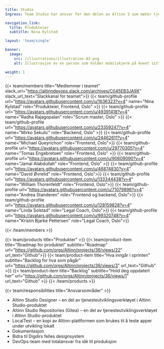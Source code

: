 ```yaml
---
title: Studio
Ingress: Team Studio har ansvar for den delen av Altinn 3 som møter tjenesteutviklerne og tjenesteeierne når de utvikler en tjeneste – fra de oppretter tjenesten til de skal konfigurere, utvikle skjemaet, teste og produksjonssette.

navigation_link:
  title: Produkteier
  subtitle: Nina Kylstad

layout: 'team/single'

banner:
  image:
    src: /illustrations/illustration-03.png
    alt: Illustrasjon av en person som holder mobilskjerm på kneet sitt

weight: 1
---
```


{{< team/members title="Medlemmer i teamet" slack_url="https://altinndevops.slack.com/archives/C045EB3JA9X" slack_url_text="Slackkanal for teamet">}}
{{< team/github-profile url="https://avatars.githubusercontent.com/u/1636323?v=4" name="Nina Kylstad" role="Produkteier, Frontend, Oslo" >}}
{{< team/github-profile url="https://avatars.githubusercontent.com/u/49391418?v=4" name="Radha Rajagopalan" role="Scrum master, Oslo" >}}
{{< team/github-profile url="https://avatars.githubusercontent.com/u/23359247?v=4" name="Mirko Sekulic" role="Backend, Oslo" >}}
{{< team/github-profile url="https://avatars.githubusercontent.com/u/24462611?v=4" name="Michael Queyrichon" role="Frontend, Oslo">}}
{{< team/github-profile url="https://avatars.githubusercontent.com/u/29770305?v=4" name="Tomas Engebretsen" role="Frontend, Oslo" >}}
{{< team/github-profile url="https://avatars.githubusercontent.com/u/90609090?v=4" name="Jamal Alabdullah" role="Frontend, Oslo" >}}
{{< team/github-profile url="https://avatars.githubusercontent.com/u/46874830?v=4" name="David Øvrelid" role="Frontend, Oslo">}}
{{< team/github-profile url="https://avatars.githubusercontent.com/u/133344438?v=4" name="William Thorenfeldt" role="Frontend, Oslo">}}
{{< team/github-profile url="https://avatars.githubusercontent.com/u/71079896?v=4" name="Andrea Standeren" role="Frontend og backend, Oslo">}}
{{< team/github-profile url="https://avatars.githubusercontent.com/u/128159828?v=4" name="Linda Solstad" role="Legal Coach, Oslo">}}
{{< team/github-profile url="https://avatars.githubusercontent.com/u/99320748?v=4" name="Kristin Bjarke Pettersen" role="Legal Coach, Oslo">}}

{{< /team/members >}}

{{< team/products title="Produkter" >}}
{{< team/product-item title="Roadmap for produktet" subtitle="Roadmap" url="https://github.com/orgs/Altinn/projects/36/views/22" url_text="Github">}}
{{< team/product-item title="Hva inngår i sprinten" subtitle="Backlog for hva som pågår" url="https://github.com/orgs/Altinn/projects/36/views/3" url_text="Github" >}}
{{< team/product-item title="Backlog" subtitle="Hold deg oppdatert her" url="https://github.com/orgs/Altinn/projects/36/views/1" url_text="Github" >}}
{{< /team/products >}}

{{< team/responsibilities title="Ansvarsområder" >}}

- Altinn Studio Designer – en del av tjenesteutviklingsverktøyet i Altinn Studio-produktet
-	Altinn Studio Repositories (Gitea) – en del av tjenesteutviklingsverktøyet i Altinn Studio-produktet
-	LocalTest – en kopi av Altinn-plattformen som brukes til å teste apper under utvikling lokalt
-	Dokumentasjon
-	Bidra til Digdirs felles designsystem
-	DevOps-team med totalansvar fra idé til produksjon



